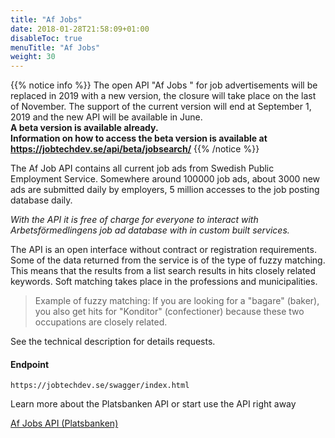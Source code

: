 ```yaml
---
title: "Af Jobs"
date: 2018-01-28T21:58:09+01:00
disableToc: true
menuTitle: "Af Jobs"
weight: 30
---
```




{{% notice info %}}
The open API "Af Jobs " for job advertisements will be replaced in 2019 with a new version, 
the closure will take place on the last of November. The support of the current version will end at September 1, 2019 and the new API will be available in June.   
**A beta version is available already.  
Information on how to access the beta version is available at https://jobtechdev.se/api/beta/jobsearch/**
{{% /notice %}}

The Af Job API contains all current job ads from Swedish Public Employment Service. Somewhere around 100000 job ads, about 3000 new ads are submitted daily by employers, 5 million accesses to the job posting database daily.
 

*With the API it is free of charge for everyone to interact with Arbetsförmedlingens job ad database with in custom built services.*

The API is an open interface without contract or registration requirements. Some of the data returned from the service is of the type of fuzzy matching.
This means that the results from a list search results in hits closely related keywords. Soft matching takes place in the professions and municipalities.

>Example of fuzzy matching:
If you are looking for a "bagare" (baker), you also get hits for "Konditor" (confectioner) because these two occupations are closely related.

See the technical description for details requests.

#### Endpoint
````
https://jobtechdev.se/swagger/index.html
````


Learn more about the Platsbanken API or start use the API right away

[Af Jobs API (Platsbanken)](/swagger/index.html)
